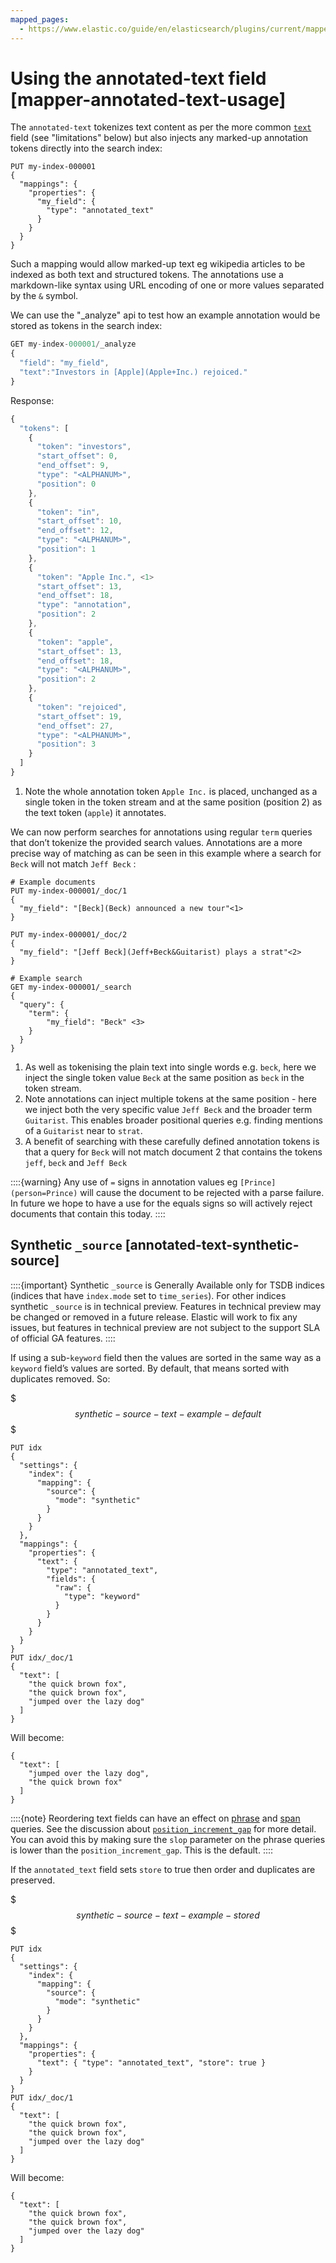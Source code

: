 ```yaml
---
mapped_pages:
  - https://www.elastic.co/guide/en/elasticsearch/plugins/current/mapper-annotated-text-usage.html
---
```


# Using the annotated-text field [mapper-annotated-text-usage]

The `annotated-text` tokenizes text content as per the more common [`text`](/reference/elasticsearch/mapping-reference/text.md) field (see "limitations" below) but also injects any marked-up annotation tokens directly into the search index:

```console
PUT my-index-000001
{
  "mappings": {
    "properties": {
      "my_field": {
        "type": "annotated_text"
      }
    }
  }
}
```

Such a mapping would allow marked-up text eg wikipedia articles to be indexed as both text and structured tokens. The annotations use a markdown-like syntax using URL encoding of one or more values separated by the `&` symbol.

We can use the "_analyze" api to test how an example annotation would be stored as tokens in the search index:

```js
GET my-index-000001/_analyze
{
  "field": "my_field",
  "text":"Investors in [Apple](Apple+Inc.) rejoiced."
}
```

Response:

```js
{
  "tokens": [
    {
      "token": "investors",
      "start_offset": 0,
      "end_offset": 9,
      "type": "<ALPHANUM>",
      "position": 0
    },
    {
      "token": "in",
      "start_offset": 10,
      "end_offset": 12,
      "type": "<ALPHANUM>",
      "position": 1
    },
    {
      "token": "Apple Inc.", <1>
      "start_offset": 13,
      "end_offset": 18,
      "type": "annotation",
      "position": 2
    },
    {
      "token": "apple",
      "start_offset": 13,
      "end_offset": 18,
      "type": "<ALPHANUM>",
      "position": 2
    },
    {
      "token": "rejoiced",
      "start_offset": 19,
      "end_offset": 27,
      "type": "<ALPHANUM>",
      "position": 3
    }
  ]
}
```

1. Note the whole annotation token `Apple Inc.` is placed, unchanged as a single token in the token stream and at the same position (position 2) as the text token (`apple`) it annotates.


We can now perform searches for annotations using regular `term` queries that don’t tokenize the provided search values. Annotations are a more precise way of matching as can be seen in this example where a search for `Beck` will not match `Jeff Beck` :

```console
# Example documents
PUT my-index-000001/_doc/1
{
  "my_field": "[Beck](Beck) announced a new tour"<1>
}

PUT my-index-000001/_doc/2
{
  "my_field": "[Jeff Beck](Jeff+Beck&Guitarist) plays a strat"<2>
}

# Example search
GET my-index-000001/_search
{
  "query": {
    "term": {
        "my_field": "Beck" <3>
    }
  }
}
```

1. As well as tokenising the plain text into single words e.g. `beck`, here we inject the single token value `Beck` at the same position as `beck` in the token stream.
2. Note annotations can inject multiple tokens at the same position - here we inject both the very specific value `Jeff Beck` and the broader term `Guitarist`. This enables broader positional queries e.g. finding mentions of a `Guitarist` near to `strat`.
3. A benefit of searching with these carefully defined annotation tokens is that a query for `Beck` will not match document 2 that contains the tokens `jeff`, `beck` and `Jeff Beck`


::::{warning}
Any use of `=` signs in annotation values eg `[Prince](person=Prince)` will cause the document to be rejected with a parse failure. In future we hope to have a use for the equals signs so will actively reject documents that contain this today.
::::


## Synthetic `_source` [annotated-text-synthetic-source]

::::{important}
Synthetic `_source` is Generally Available only for TSDB indices (indices that have `index.mode` set to `time_series`). For other indices synthetic `_source` is in technical preview. Features in technical preview may be changed or removed in a future release. Elastic will work to fix any issues, but features in technical preview are not subject to the support SLA of official GA features.
::::


If using a sub-`keyword` field then the values are sorted in the same way as a `keyword` field’s values are sorted. By default, that means sorted with duplicates removed. So:

$$$synthetic-source-text-example-default$$$

```console
PUT idx
{
  "settings": {
    "index": {
      "mapping": {
        "source": {
          "mode": "synthetic"
        }
      }
    }
  },
  "mappings": {
    "properties": {
      "text": {
        "type": "annotated_text",
        "fields": {
          "raw": {
            "type": "keyword"
          }
        }
      }
    }
  }
}
PUT idx/_doc/1
{
  "text": [
    "the quick brown fox",
    "the quick brown fox",
    "jumped over the lazy dog"
  ]
}
```

Will become:

```console-result
{
  "text": [
    "jumped over the lazy dog",
    "the quick brown fox"
  ]
}
```

::::{note}
Reordering text fields can have an effect on [phrase](/reference/query-languages/query-dsl-match-query-phrase.md) and [span](/reference/query-languages/span-queries.md) queries. See the discussion about [`position_increment_gap`](/reference/elasticsearch/mapping-reference/position-increment-gap.md) for more detail. You can avoid this by making sure the `slop` parameter on the phrase queries is lower than the `position_increment_gap`. This is the default.
::::


If the `annotated_text` field sets `store` to true then order and duplicates are preserved.

$$$synthetic-source-text-example-stored$$$

```console
PUT idx
{
  "settings": {
    "index": {
      "mapping": {
        "source": {
          "mode": "synthetic"
        }
      }
    }
  },
  "mappings": {
    "properties": {
      "text": { "type": "annotated_text", "store": true }
    }
  }
}
PUT idx/_doc/1
{
  "text": [
    "the quick brown fox",
    "the quick brown fox",
    "jumped over the lazy dog"
  ]
}
```

Will become:

```console-result
{
  "text": [
    "the quick brown fox",
    "the quick brown fox",
    "jumped over the lazy dog"
  ]
}
```


